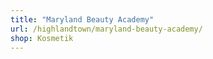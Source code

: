 ```yaml
---
title: "Maryland Beauty Academy"
url: /highlandtown/maryland-beauty-academy/
shop: Kosmetik
---
```

